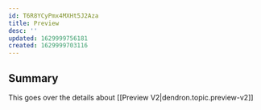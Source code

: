 ```yaml
---
id: T6R8YCyPmx4MXHt5J2Aza
title: Preview
desc: ''
updated: 1629999756181
created: 1629999703116
---
```


## Summary
This goes over the details about [[Preview V2|dendron.topic.preview-v2]]
